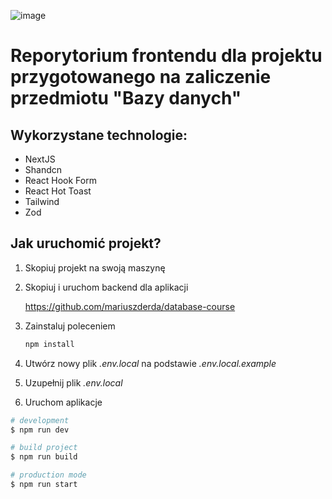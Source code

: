 ![image](https://github.com/mariuszderda/admin-panel/assets/51026323/37fa9857-d0e8-4afa-ad99-2eefb08f912b)

# Reporytorium frontendu dla projektu przygotowanego na zaliczenie przedmiotu "Bazy danych"

## Wykorzystane technologie:
- NextJS
- Shandcn
- React Hook Form
- React Hot Toast
- Tailwind
- Zod

## Jak uruchomić projekt?

1. Skopiuj projekt na swoją maszynę
2. Skopiuj i uruchom backend dla aplikacji
    
    https://github.com/mariuszderda/database-course
    
3. Zainstaluj poleceniem
    
    ```bash
    npm install
    ```
    
4. Utwórz nowy plik *.env.local*  na podstawie *.env.local.example*
5. Uzupełnij plik *.env.local*
6. Uruchom aplikacje

```bash
# development
$ npm run dev

# build project
$ npm run build

# production mode
$ npm run start
```
